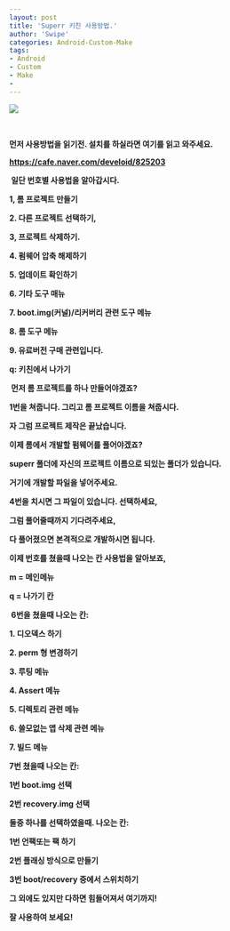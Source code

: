 ```yaml
---
layout: post
title: 'Superr 키친 사용방법.'
author: 'Swipe'
categories: Android-Custom-Make
tags:
- Android
- Custom
- Make
-
---
```



<script> location.href='https://cafe.naver.com/develoid/825209' ; </script>

<p><p><img src="https://cafeptthumb-phinf.pstatic.net/MjAxODA5MjhfMTk3/MDAxNTM4MTM2MjUxNjgx.PcPnWe6UdGn0Ea-Iaz4M-gUY-s3pmfUWHcvtwzGjY0Ig.uvZ8ORv_sUEtxZm8QyRMHr2b_7ApWhxIPdGgtN5KcbEg.PNG.hanbin81j32/https_2F2Fbitbucket.org2Fsuperr2Fsuperrs-kitchen2Fdownloads2Fmain3.png?type=w740"><b></p><p>&nbsp;</p><p><b></p><p>먼저 사용방법을 읽기전. 설치를 하실라면 여기를 읽고 와주세요.<b></p><p><a href="https://cafe.naver.com/develoid/825203">https://cafe.naver.com/develoid/825203</a></p><p><b></p><p>&nbsp;일단 번호별 사용법을 알아갑시다.<b></p><p>1, 롬 프로젝트 만들기</p><p>2. 다른 프로젝트 선택하기,</p><p>3, 프로젝트 삭제하기.</p><p>4. 펌웨어 압축 해제하기</p><p>5. 업데이트 확인하기</p><p>6. 기타 도구 매뉴</p><p>7. boot.img(커널)/리커버리 관련 도구 메뉴</p><p>8. 롬 도구 메뉴</p><p>9. 유료버전 구매 관련입니다.</p><p>q: 키친에서 나가기</p><p><b></p><p><b></p><p>&nbsp;먼저 롬 프로젝트를 하나 만들어야겠죠?</p><p>1번을 쳐줍니다. 그리고 롬 프로젝트 이름을 쳐줍시다.</p><p>자 그럼 프로젝트 제작은 끝났습니다.</p><p><b></p><p>이제 롬에서 개발할 펌웨어를 풀어야겠죠?</p><p>superr 폴더에 자신의 프로젝트 이름으로 되있는 폴더가 있습니다.</p><p>거기에 개발할 파일을 넣어주세요.</p><p>4번을 치시면 그 파일이 있습니다. 선택하세요,</p><p><b></p><p>그럼 풀어줄때까지 기다려주세요,</p><p>다 풀어졌으면 본격적으로 개발하시면 됩니다.</p><p><b></p><p>이제 번호를 쳤을때 나오는 칸 사용법을 알아보죠,</p><p><b></p><p>m = 메인메뉴</p><p>q = 나가기 칸</p><p><b></p><p>&nbsp;6번을 쳤을때 나오는 칸:<b></p><p>1. 디오덱스 하기</p><p>2. perm 형 변경하기</p><p>3. 루팅 메뉴</p><p>4. Assert 메뉴</p><p>5. 디렉토리 관련 메뉴</p><p>6. 쓸모없는 앱 삭제 관련 메뉴</p><p>7. 빌드 메뉴</p><p><b></p><p>7번 쳤을때 나오는 칸:</p><p>1번 boot.img 선택</p><p>2번 recovery.img 선택</p><p><b></p><p>둘중 하나를 선택하였을때. 나오는 칸:</p><p>1번 언팩또는 팩 하기</p><p>2번 플래싱 방식으로 만들기</p><p>3번 boot/recovery 중에서 스위치하기</p><p><b></p><p>그 외에도 있지만 다하면 힘들어져서 여기까지!</p><p>잘 사용하여 보세요!</p><p><b></p><p><b></p><p><b></p><p><b></p><p><b></p><p><b></p></p>
